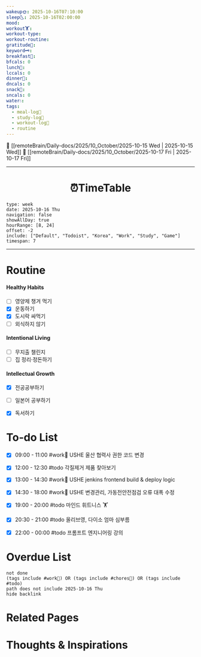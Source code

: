 ```yaml
---
wakeup🌞: 2025-10-16T07:10:00
sleep🌜: 2025-10-16T02:00:00
mood:
workout🏋️:
workout-type:
workout-routine:
gratitude🙏:
keyword🗝️:
breakfast🍳:
bfcals: 0
lunch🍚:
lccals: 0
dinner🥗:
dncals: 0
snack🍬:
sncals: 0
water💧:
tags:
  - meal-log📝
  - study-log📓
  - workout-log💪
  - routine
---
```

🔺 [[remoteBrain/Daily-docs/2025/10_October/2025-10-15 Wed | 2025-10-15 Wed]]
🔻 [[remoteBrain/Daily-docs/2025/10_October/2025-10-17 Fri | 2025-10-17 Fri]]
___
<h1> <center>⏰TimeTable </center> </h1>

```gEvent
type: week
date: 2025-10-16 Thu
navigation: false
showAllDay: true
hourRange: [8, 24]
offset: -2
include: ["Default", "Todoist", "Korea", "Work", "Study", "Game"]
timespan: 7
```

--- 


# Routine 

####  Healthy Habits
- [ ] 영양제 챙겨 먹기
- [x] 운동하기
- [x] 도시락 싸먹기
- [ ] 외식하지 않기 

####  Intentional Living 
- [ ] 무지출 챌린지 
- [ ] 집 정리·정돈하기

#### Intellectual Growth
- [x] 전공공부하기
- [ ] 일본어 공부하기
- [x] 독서하기



# To-do List
- [x] 09:00 - 11:00 #work💼 USHE 울산 협력사 권한 코드 변경
- [x] 12:00 - 12:30 #todo 각질제거 제품 찾아보기
- [x] 13:00 - 14:30 #work💼 USHE jenkins frontend build & deploy logic
- [x] 14:30 - 18:00 #work💼 USHE 변경관리, 가동전안전점검 오류 대폭 수정
- [x] 19:00 - 20:00 #todo 마인드 휘트니스 🏋️
- [x] 20:30 - 21:00 #todo 올리브영, 다이소 엄마 심부름
- [x] 22:00 - 00:00 #todo 프롬프트 엔지니어링 강의



# Overdue List
```tasks
not done
(tags include #work💼) OR (tags include #chores🧺) OR (tags include #todo)
path does not include 2025-10-16 Thu
hide backlink
```

# Related Pages



# Thoughts & Inspirations

